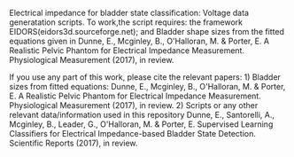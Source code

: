 Electrical impedance for bladder state classification: Voltage data generatation scripts.
To work,the script requires: the framework EIDORS(eidors3d.sourceforge.net); and 
Bladder shape sizes from the fitted equations given in Dunne, E., Mcginley, B., O'Halloran, M. & Porter, E. A Realistic Pelvic Phantom for Electrical Impedance Measurement. Physiological Measurement (2017), in review.

If you use any part of this work, please cite the relevant papers: 1) Bladder sizes from fitted equations: Dunne, E., Mcginley, B., O'Halloran, M. & Porter, E. A Realistic Pelvic Phantom for Electrical Impedance Measurement. Physiological Measurement (2017), in review.
2) Scripts or any other relevant data/information used in this repository Dunne, E., Santorelli, A., Mcginley, B., Leader, G., O'Halloran, M. & Porter, E. Supervised Learning Classifiers for Electrical Impedance-based Bladder State Detection. Scientific Reports (2017), in review.